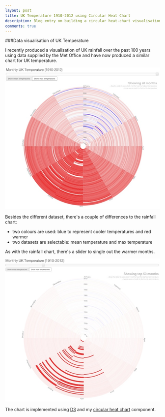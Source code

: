 ```yaml
---
layout: post
title: UK Temperature 1910-2012 using Circular Heat Chart
description: Blog entry on building a circular heat-chart visualisation of UK temperature
comments: true
---
```

###Data visualisation of UK Temperature

I recently produced a visualisation of UK rainfall over the past 100 years using data supplied by the Met Office and have now produced a similar chart for UK temperature.

[![UK temperature circular heat chart](/img/uktemperature-vis.jpg)](/lab/uktemperature)

Besides the different dataset, there's a couple of differences to the rainfall chart:

* two colours are used: blue to represent cooler temperatures and red warmer
* two datasets are selectable: mean temperature and max temperature

As with the rainfall chart, there's a slider to single out the warmer months.

[![UK temperature circular heat chart](/img/uktemperature-vis-top50.jpg)](/lab/uktemperature)

The chart is implemented using [D3][d3] and my [circular heat chart][chc] component.

[d3]: http://d3js.org
[chc]: /circularheatchart
[met]: http://www.metoffice.gov.uk/climate/uk/datasets/#
